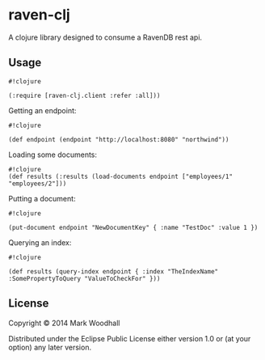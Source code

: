 # raven-clj

A clojure library designed to consume a RavenDB rest api. 

## Usage

```
#!clojure

(:require [raven-clj.client :refer :all]))

```

Getting an endpoint:

```
#!clojure

(def endpoint (endpoint "http://localhost:8080" "northwind"))

```

Loading some documents:

```
#!clojure
(def results (:results (load-documents endpoint ["employees/1" "employees/2"]))

```

Putting a document:

```
#!clojure

(put-document endpoint "NewDocumentKey" { :name "TestDoc" :value 1 })

```

Querying an index:

```
#!clojure

(def results (query-index endpoint { :index "TheIndexName" :SomePropertyToQuery "ValueToCheckFor" }))

```

## License

Copyright © 2014 Mark Woodhall

Distributed under the Eclipse Public License either version 1.0 or (at
your option) any later version.